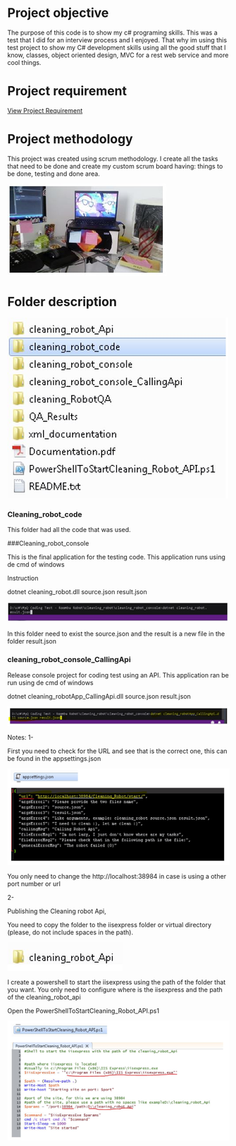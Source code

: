 # Project objective

The purpose of this code is to show my c# programing skills. This was a test that I did for an interview process and I enjoyed. That why im using this test project to show my C# development skills using all the good stuff that I know, classes, object oriented design, MVC for a rest web service and more cool things.


# Project requirement
 
[View Project Requirement](https://github.com/betinbeton/cleaning_robot/wiki/Project-requirement)  


# Project methodology

This project was created using scrum methodology. I create all the tasks that need to be done and create my custom scrum board having: things to be done, testing and done area.

![](https://github.com/betinbeton/cleaning_robot/blob/master/xml_documentation/img/h1.JPG)


# Folder description

![](https://github.com/betinbeton/cleaning_robot/blob/master/xml_documentation/img/h2.JPG)

### Cleaning_robot_code

This folder had all the code that was used.

###Cleaning_robot_console

This is the final application for the testing code. This application runs using de cmd of
windows

Instruction

dotnet cleaning_robot.dll source.json result.json

![](https://github.com/betinbeton/cleaning_robot/blob/master/xml_documentation/img/h3.JPG)

In this folder need to exist the source.json and the result is a new file in the folder
result.json

### cleaning_robot_console_CallingApi

Release console project for coding test using an API. This application ran be run using de
cmd of windows

dotnet cleaning_robotApp_CallingApi.dll source.json result.json

![](https://github.com/betinbeton/cleaning_robot/blob/master/xml_documentation/img/h4.JPG)

Notes:
1-

First you need to check for the URL and see that is the correct one, this can be found in the
appsettings.json

![](https://github.com/betinbeton/cleaning_robot/blob/master/xml_documentation/img/h5.JPG)

You only need to change the http://localhost:38984 in case is using a other port number
or url

2-

Publishing the Cleaning robot Api,

You need to copy the folder to the iisexpress folder or virtual directory (please, do not
include spaces in the path).

![](https://github.com/betinbeton/cleaning_robot/blob/master/xml_documentation/img/h6.JPG)

I create a powershell to start the iisexpress using the path of the folder that you want. You
only need to configure where is the iisexpress and the path of the cleaning_robot_api

Open the PowerShellToStartCleaning_Robot_API.ps1

![](https://github.com/betinbeton/cleaning_robot/blob/master/xml_documentation/img/h7.JPG)

